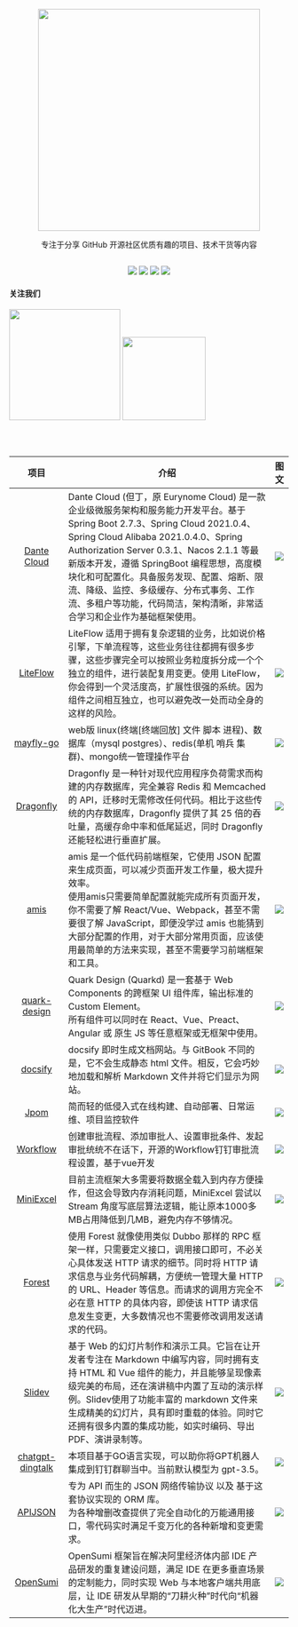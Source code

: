 <div align="center">
  
  <p>
    <img width="400" src="https://github.com/OpenTechCol/OpenTechCol/blob/main/assets/logo3.0.png">
  </p>
  
  专注于分享 GitHub 开源社区优质有趣的项目、技术干货等内容
## 
  
![](https://img.shields.io/badge/%E5%85%AC%E4%BC%97%E5%8F%B7-%E5%BC%80%E6%BA%90%E6%8A%80%E6%9C%AF%E4%B8%93%E6%A0%8F-yellowgreen)
![](https://img.shields.io/badge/%E5%B0%8F%E5%8A%A9%E6%89%8Bvx-github--ZS-blue)
![](https://img.shields.io/badge/licence-MIT-red)
![](https://img.shields.io/badge/articles-300+-orange)


</div>

#### 关注我们
<img width="200" src="https://github.com/OpenTechCol/OpenTechCol/blob/main/assets/gzh.jpg">    <img width="150" src="https://github.com/OpenTechCol/OpenTechCol/blob/main/assets/xzs.jpg">


## 
<br/>


| **项目**|**介绍**|**图文**|
:------:|-----|:-----:
[Dante Cloud](https://github.com/dromara/dante-cloud)|Dante Cloud (但丁，原 Eurynome Cloud) 是一款企业级微服务架构和服务能力开发平台。基于 Spring Boot 2.7.3、Spring Cloud 2021.0.4、Spring Cloud Alibaba 2021.0.4.0、Spring Authorization Server 0.3.1、Nacos 2.1.1 等最新版本开发，遵循 SpringBoot 编程思想，高度模块化和可配置化。具备服务发现、配置、熔断、限流、降级、监控、多级缓存、分布式事务、工作流、多租户等功能，代码简洁，架构清晰，非常适合学习和企业作为基础框架使用。|[![](https://github.com/OpenTechCol/OpenTechCol/blob/main/assets/vx32.png)](https://mp.weixin.qq.com/s/rGX6LjX9XBaz_qSc5Gzfrw)
[LiteFlow](https://github.com/dromara/liteflow)|LiteFlow 适用于拥有复杂逻辑的业务，比如说价格引擎，下单流程等，这些业务往往都拥有很多步骤，这些步骤完全可以按照业务粒度拆分成一个个独立的组件，进行装配复用变更。使用 LiteFlow，你会得到一个灵活度高，扩展性很强的系统。因为组件之间相互独立，也可以避免改一处而动全身的这样的风险。 |[![](https://github.com/OpenTechCol/OpenTechCol/blob/main/assets/vx20.png)](https://mp.weixin.qq.com/s/s34_C6CZ5SgciD_sR4PNwA)
[mayfly-go](https://github.com/may-fly/mayfly-go)|web版 linux(终端[终端回放] 文件 脚本 进程)、数据库（mysql postgres）、redis(单机 哨兵 集群)、mongo统一管理操作平台|[![](https://github.com/OpenTechCol/OpenTechCol/blob/main/assets/vx20.png)](https://mp.weixin.qq.com/s/VT0A1ZrIXbNuzGnxVoeazQ)
[Dragonfly](https://github.com/dragonflydb/dragonfly)|Dragonfly 是一种针对现代应用程序负荷需求而构建的内存数据库，完全兼容 Redis 和 Memcached 的 API，迁移时无需修改任何代码。相比于这些传统的内存数据库，Dragonfly 提供了其 25 倍的吞吐量，高缓存命中率和低尾延迟，同时 Dragonfly 还能轻松进行垂直扩展。|[![](https://github.com/OpenTechCol/OpenTechCol/blob/main/assets/vx20.png)](https://mp.weixin.qq.com/s/cGXX93oVteoDV1EOC7Od5g)
[amis](https://github.com/baidu/amis)|amis 是一个低代码前端框架，它使用 JSON 配置来生成页面，可以减少页面开发工作量，极大提升效率。<br/>使用amis只需要简单配置就能完成所有页面开发，你不需要了解 React/Vue、Webpack，甚至不需要很了解 JavaScript，即便没学过 amis 也能猜到大部分配置的作用，对于大部分常用页面，应该使用最简单的方法来实现，甚至不需要学习前端框架和工具。|[![](https://github.com/OpenTechCol/OpenTechCol/blob/main/assets/vx20.png)](https://mp.weixin.qq.com/s/5OxxITGGYgikKrThz3Aqsg)
[quark-design](https://github.com/hellof2e/quark-design)|Quark Design (Quarkd) 是一套基于 Web Components 的跨框架 UI 组件库，输出标准的 Custom Element。<br/>所有组件可以同时在 React、Vue、Preact、Angular 或 原生 JS 等任意框架或无框架中使用。|[![](https://github.com/OpenTechCol/OpenTechCol/blob/main/assets/vx20.png)](https://github.com/hellof2e/quark-design)
[docsify](https://github.com/docsifyjs/docsify)|docsify 即时生成文档网站。与 GitBook 不同的是，它不会生成静态 html 文件。相反，它会巧妙地加载和解析 Markdown 文件并将它们显示为网站。|[![](https://github.com/OpenTechCol/OpenTechCol/blob/main/assets/vx20.png)](https://mp.weixin.qq.com/s/eDz4jwqZjG2M1pYsQojbbw)
[Jpom](https://github.com/dromara/Jpom)|简而轻的低侵入式在线构建、自动部署、日常运维、项目监控软件|[![](https://github.com/OpenTechCol/OpenTechCol/blob/main/assets/vx20.png)](https://mp.weixin.qq.com/s/4y8h1eynGF4mG-9CYQP4aQ)
[Workflow](https://github.com/StavinLi/Workflow)|创建审批流程、添加审批人、设置审批条件、发起审批统统不在话下，开源的Workflow钉钉审批流程设置，基于vue开发|[![](https://github.com/OpenTechCol/OpenTechCol/blob/main/assets/vx20.png)](https://mp.weixin.qq.com/s/I2rWvSWEQ5gUJrRoclLPCQ)
[MiniExcel](https://github.com/mini-software/MiniExcel)|目前主流框架大多需要将数据全载入到内存方便操作，但这会导致内存消耗问题，MiniExcel 尝试以 Stream 角度写底层算法逻辑，能让原本1000多MB占用降低到几MB，避免内存不够情况。|[![](https://github.com/OpenTechCol/OpenTechCol/blob/main/assets/vx20.png)](https://mp.weixin.qq.com/s/-l33VXaWaakkUeg8fpB6Ow)
[Forest](https://github.com/dromara/forest)|使用 Forest 就像使用类似 Dubbo 那样的 RPC 框架一样，只需要定义接口，调用接口即可，不必关心具体发送 HTTP 请求的细节。同时将 HTTP 请求信息与业务代码解耦，方便统一管理大量 HTTP 的 URL、Header 等信息。而请求的调用方完全不必在意 HTTP 的具体内容，即使该 HTTP 请求信息发生变更，大多数情况也不需要修改调用发送请求的代码。|[![](https://github.com/OpenTechCol/OpenTechCol/blob/main/assets/vx20.png)](https://mp.weixin.qq.com/s/5wNQOL-zSpal_F4dv-3ClQ)
[Slidev](https://github.com/slidevjs/slidev)|基于 Web 的幻灯片制作和演示工具。它旨在让开发者专注在 Markdown 中编写内容，同时拥有支持 HTML 和 Vue 组件的能力，并且能够呈现像素级完美的布局，还在演讲稿中内置了互动的演示样例。Slidev使用了功能丰富的 markdown 文件来生成精美的幻灯片，具有即时重载的体验。同时它还拥有很多内置的集成功能，如实时编码、导出 PDF、演讲录制等。|[![](https://github.com/OpenTechCol/OpenTechCol/blob/main/assets/vx20.png)](https://mp.weixin.qq.com/s/Nygsh95XHVl-4Qxw3pmCUQ)
[chatgpt-dingtalk](https://github.com/eryajf/chatgpt-dingtalk)|本项目基于GO语言实现，可以助你将GPT机器人集成到钉钉群聊当中。当前默认模型为 gpt-3.5。|[![](https://github.com/OpenTechCol/OpenTechCol/blob/main/assets/vx20.png)](https://mp.weixin.qq.com/s/_Z0rEnzki51_m3SlcROXYQ)
[APIJSON](https://github.com/Tencent/APIJSON)|专为 API 而生的 JSON 网络传输协议 以及 基于这套协议实现的 ORM 库。<br/>为各种增删改查提供了完全自动化的万能通用接口，零代码实时满足千变万化的各种新增和变更需求。|[![](https://github.com/OpenTechCol/OpenTechCol/blob/main/assets/vx20.png)](https://mp.weixin.qq.com/s/mCiw4vdTRGdBUD9yjkQngw)
[OpenSumi](https://github.com/opensumi/core)|OpenSumi 框架旨在解决阿里经济体内部 IDE 产品研发的重复建设问题，满足 IDE 在更多垂直场景的定制能力，同时实现 Web 与本地客户端共用底层，让 IDE 研发从早期的“刀耕火种”时代向“机器化大生产”时代迈进。|[![](https://github.com/OpenTechCol/OpenTechCol/blob/main/assets/vx20.png)](https://mp.weixin.qq.com/s/dIg-5Ha2ORgYH0YH6RnEtA)





